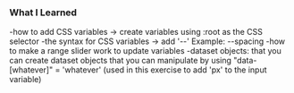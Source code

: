 ### What I Learned

-how to add CSS variables -> create variables using :root as the CSS selector
-the syntax for CSS variables -> add '--' Example: --spacing
-how to make a range slider work to update variables
-dataset objects: that you can create dataset objects that you can manipulate by using "data-[whatever]" = 'whatever' (used in this exercise to add 'px' to the input variable)
